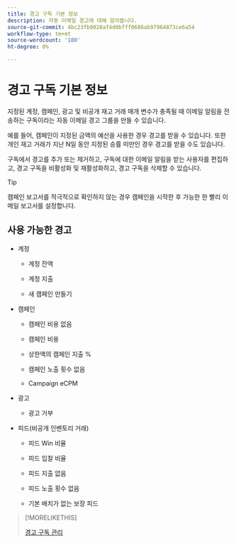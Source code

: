 ```yaml
---
title: 경고 구독 기본 정보
description: 자동 이메일 경고에 대해 알아봅니다.
source-git-commit: 4bc23fb0028af4d0bfff0686ab97964873ce6a54
workflow-type: tm+mt
source-wordcount: '180'
ht-degree: 0%

---
```


# 경고 구독 기본 정보

지정된 계정, 캠페인, 광고 및 비공개 재고 거래 매개 변수가 충족될 때 이메일 알림을 전송하는 구독이라는 자동 이메일 경고 그룹을 만들 수 있습니다.

예를 들어, 캠페인이 지정된 금액의 예산을 사용한 경우 경고를 받을 수 있습니다. 또한 개인 재고 거래가 지난 N일 동안 지정된 승률 미만인 경우 경고를 받을 수도 있습니다.

구독에서 경고를 추가 또는 제거하고, 구독에 대한 이메일 알림을 받는 사용자를 편집하고, 경고 구독을 비활성화 및 재활성화하고, 경고 구독을 삭제할 수 있습니다.

>[!TIP]
>
> 캠페인 보고서를 적극적으로 확인하지 않는 경우 캠페인을 시작한 후 가능한 한 빨리 이메일 보고서를 설정합니다.

## 사용 가능한 경고

* 계정

   * 계정 잔액

   * 계정 지출

   * 새 캠페인 만들기

* 캠페인

   * 캠페인 비용 없음

   * 캠페인 비용

   * 상한액의 캠페인 지출 %

   * 캠페인 노출 횟수 없음

   * Campaign eCPM

* 광고

   * 광고 거부

* 피드(비공개 인벤토리 거래)

   * 피드 Win 비율

   * 피드 입찰 비율

   * 피드 지출 없음

   * 피드 노출 횟수 없음

   * 기본 배치가 없는 보장 피드

>[!MORELIKETHIS]
>
>[경고 구독 관리](alerts-manage.md)
